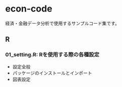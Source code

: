 # econ-code
経済・金融データ分析で使用するサンプルコード集です。

## R
### 01_setting.R: Rを使用する際の各種設定
* 設定全般
* パッケージのインストールとインポート
* 図表設定